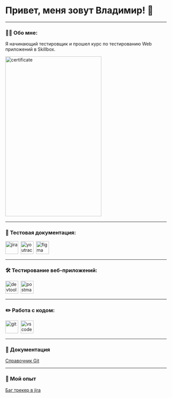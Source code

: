 # Привет, меня зовут Владимир! 👋

---

### 👨‍💻 Обо мне:

Я начинающий тестировщик и прошел курс по тестированию Web приложений в Skillbox. 

<div>
  <img src="https://cdn.skillbox.pro/certgen/certificates/7/Yl7wnJddJYJIvtiGCo0EBwU8p3PfRJET.png" title="certificate" width="300" height="500"/>&nbsp
</div>

---

### 📁 Тестовая документация:

<div>
  <img src="https://cdn.jsdelivr.net/gh/devicons/devicon/icons/jira/jira-original.svg" title="jira" alt="jira" width="40" height="40"/>&nbsp
  <img src="https://upload.wikimedia.org/wikipedia/commons/thumb/8/8d/YouTrack_Icon.svg/1024px-YouTrack_Icon.svg.png?20200803082248" title="youtrack" alt="youtrack" width="40" height="40"/>&nbsp
  <img src="https://cdn.jsdelivr.net/gh/devicons/devicon/icons/figma/figma-original.svg" title="figma" alt="figma" width="40" height="40"/>&nbsp
</div>

---

### 🛠 Тестирование веб-приложений:

<div>
  <img src="https://d33wubrfki0l68.cloudfront.net/38b5c953a4667366685d55db55d057c86db1fc54/a0fdc/static/acae6b24d940347661ca901ea07f47c1/chrome-dev-logo-icon.png" title="devtools" alt="devtools" width="40" height="40"/>&nbsp
  <img src="https://seeklogo.com/images/P/postman-logo-0087CA0D15-seeklogo.com.png" title="postman" alt="postman" width="40" height="40"/>&nbsp
</div>

---

### ✏️ Работа с кодом:

<div>
  <img src="https://cdn.jsdelivr.net/gh/devicons/devicon/icons/git/git-original.svg" title="git" alt="git" width="40" height="40"/>&nbsp
  <img src="https://cdn.jsdelivr.net/gh/devicons/devicon/icons/vscode/vscode-original.svg" title="vscode" alt="vscode" width="40" height="40"/>&nbsp
</div>

---

### 📖 Документация

<a href="https://git-scm.com/book/ru/v2" target="_blank" rel="noopener noreferrer">Справочник Git</a>

---

### 📖 Мой опыт

<a href="https://svovan88.atlassian.net/jira/software/projects/DIPLOM/boards/2?atlOrigin=eyJpIjoiNjMwODM4YTczZjE5NGQwNjhiY2YzMTg1MDFlY2EwMmEiLCJwIjoiaiJ9" target="_blank" rel="noopener noreferrer">Баг трекер в jira</a>



